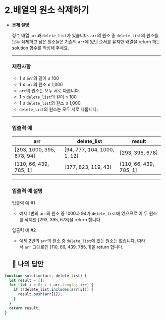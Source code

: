 # 2.배열의 원소 삭제하기

- **문제 설명**

  정수 배열 `arr`과 `delete_list`가 있습니다. `arr`의 원소 중 `delete_list`의 원소를 모두 삭제하고 남은 원소들은 기존의 `arr`에 있던 순서를 유지한 배열을 return 하는 solution 함수를 작성해 주세요.

  ***

  ### 제한사항

  - 1 ≤ `arr`의 길이 ≤ 100
  - 1 ≤ `arr`의 원소 ≤ 1,000
  - `arr`의 원소는 모두 서로 다릅니다.
  - 1 ≤ `delete_list`의 길이 ≤ 100
  - 1 ≤ `delete_list`의 원소 ≤ 1,000
  - `delete_list`의 원소는 모두 서로 다릅니다.

  ***

  ### 입출력 예

  | arr                       | delete_list                 | result                 |
  | ------------------------- | --------------------------- | ---------------------- |
  | [293, 1000, 395, 678, 94] | [94, 777, 104, 1000, 1, 12] | [293, 395, 678]        |
  | [110, 66, 439, 785, 1]    | [377, 823, 119, 43]         | [110, 66, 439, 785, 1] |

  ***

  ### 입출력 예 설명

  입출력 예 #1

  - 예제 1번의 `arr`의 원소 중 1000과 94가 `delete_list`에 있으므로 이 두 원소를 삭제한 [293, 395, 678]을 return 합니다.

  입출력 예 #2

  - 예제 2번의 `arr`의 원소 중 `delete_list`에 있는 원소는 없습니다. 따라서 `arr` 그대로인 [110, 66, 439, 785, 1]을 return 합니다.

  ## 💭 나의 답안

```js
function solution(arr, delete_list) {
  let result = [];
  for (let i = 0; i < arr.length; i++) {
    if (!delete_list.includes(arr[i])) {
      result.push(arr[i]);
    }
  }
  return result;
}
```
